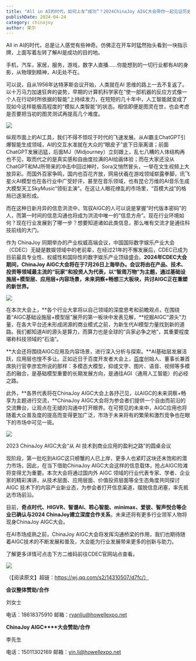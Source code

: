 ```yaml
---
title: "All in AI的时代，如何上车“成功”？2024ChinaJoy AIGC大会带你一起见证历史！"
publishDate: 2024-04-24
category: chinajoy
author: 莱尔
---
```


All in AI的时代，总是让人感觉有些神奇。仿佛正在开车时猛然抬头看到一块指示牌，上面写着左转了解AI是成功的目的地。

手机，汽车，家居，服务，游戏，数字人直播……你能想到的一切行业都有AI的身影，从物理到精神，AI无处不在。

可以说，自从1956年达特茅斯会议开始，人类就在AI 思维的路上一去不复返了。以十万马力加速狂奔的姿势，早期的计算机科学家在“使一部机器的反应方式像一个人在行动时所依据的智能”上持续发力，在短短的几十年中，人工智能就变成了现如今这样能极高程度的“模拟人类智能”的状态。相信即便是图灵在世，也会考虑是否要把当初的图灵测试再提高几个难度。

![](https://ec-net-1251389766.cos.ap-shanghai.myqcloud.com/wp-content/uploads/2024/04/20240424094449658.jpg)

纵观市面上的AI工具，我们不得不惊叹于时代的飞速发展。从AI霸主ChatGPT引爆智能生成领域，AI的交互水准就在大众的“眼皮子”底下日渐离谱；前面ChatGPT发展迅猛，后面MJ（Midjourney）立刻跟上，乱七八糟的人体结构再也不见，取而代之的是真实感和自由度拉满的AI绘画体验；而在大家还没从ChatGPT和MJ所带来的冲击中回过神时，Sora又悄然冒头，一举在文生视频上大放异彩。而国外百家争鸣，国内也百花齐放，网易伏羲在游戏领域崭露拳脚，讯飞星火AI模型也在各行业中广受好评，甚至在音乐领域，也有昆仑万维的AI音乐生成大模型天工SkyMusic“领衔主演”。在这让人眼花缭乱的市场里，“百模大战”的格局已逐渐形成。

而在这种日新月异的信息洪流中，驾驭AIGC的人可以说是掌握“时代版本密码”的人，而第一时间的信息沟通也将成为洪流中唯一的“信息方舟”。现在行业环境如何？现在行业发展到了哪一步？想要知道诸如此类信息，那么唯有交流才是通往科技前线的大门。

作为 ChinaJoy 同期举办的产业权威高端会议，中国国际数字娱乐产业大会（CDEC）无疑是数娱领域中的老前辈，在经过21年的不懈发展后，CDEC已成为目前最具专业性、权威性和国际性的数字娱乐产业顶级盛会。**2024年CDEC大会期间，ChinaJoy AIGC大会将在于7月26日上海举办。会议将由在产品、技术、投资等领域最主流的“玩家”和投资人为代表，以“智周万物”为主题，通过基础设施层+模型层、应用层+内容场景，未来洞察+畅想三大板块，共讨AIGC正在重塑的新世界。**

![](https://ec-net-1251389766.cos.ap-shanghai.myqcloud.com/wp-content/uploads/2024/04/20240424094541839.jpg)

在本次大会上，**各个行业大拿将以自己领域的深度思考和前瞻观点，在围绕着“AIGC基础设施层+模型层”展开的第一板块中发表见解，**挖掘AIGC“源头”力量，在各大平台还未形成闭源的商业模式之前，为新生代AI模型力量找到新的道路。我们都知道AI的源头是算力，而算力也是全球的“兵家必争之地”，其重要程度堪称科技领域的“石油”。

**大会还将围绕AIGC应用及内容场景，进行深入分析与探索。**AI基础层发展活跃，应用层也惶不多让。正如近日于百度开发者大会上，[百度](http://quote.eastmoney.com/unify/r/105.BIDU)创始人、董事长兼首席执行官李彦宏所说的那样：多模态大模型，抑或文字、图片、语音、视频等多模态的融合，是基础模型重要的长期发展方向，是通往AGI（通用人工智能）的必经之路。

此外，**各界代表将在ChinaJoy AIGC大会上各抒己见，以AIGC的未来洞察+畅享为主题进行交流，**ChinaJoy AIGC大会将为参会者们提供一个自由而前沿的交流舞台，让观点在无缝的沟通中打开眼界。在可预见的未来中，AIGC应用也将随着大众普及度的提高而变得更加广泛，市场于未来将有的繁荣和激烈竞争也在眼下的市场中可见一斑。

![](https://ec-net-1251389766.cos.ap-shanghai.myqcloud.com/wp-content/uploads/2024/04/20240424094459889-1024x576.jpg)

2023 ChinaJoy AIGC大会“从 AI 技术到商业应用的盈利之路”的圆桌会议

现阶段，第一批吃到AIGC这只螃蟹的人已上岸，更多人也紧盯这块还未饱和的潜力市场，因此，在当下借助ChinaJoy AIGC大会这样的信息载体，抢占AIGC险滩将变得尤为重要。本次大会将通过国内外 AIGC 领域的行业代表专家、学者、企业家的精彩演讲，从技术层面、应用层面、价值投资层面等全生态角度共同探讨 AIGC 技术下的内容产业新业态，为参会者打开信息渠道，摆脱信息闭塞，率先抵达市场前沿。

目前，**奇点时代、HIGVR、智谱AI、聆心智能、minimax、爱彼、智声悦合等企业已确认与2024 ChinaJoy建立深度合作关系**，未来还将有更多行业领军人物将现身ChinaJoy AIGC大会。

在AI市场成熟之前，ChinaJoy AIGC大会将发挥沟通桥梁的作用，我们也期待随着AIGC技术的不断发展和普及，大会能为行业发展带来更多的创新与助力。

了解更多详情可点击下方二维码前往CDEC官网站点查看。

![](https://ec-net-1251389766.cos.ap-shanghai.myqcloud.com/wp-content/uploads/2024/04/20240424094507817.jpg)

（【阅读原文】超链：https://wj.qq.com/s2/14310507/d7fc/）

**会议整体赞助/合作**

刘女士

电话：18618375910 邮箱：ryanliu@howellexpo.net

**ChinaJoy AIGC****大会赞助/合作**

李先生

电话：15011302169 邮箱：[yin.li@howellexpo.net](mailto:yin.li@howellexpo.net)
